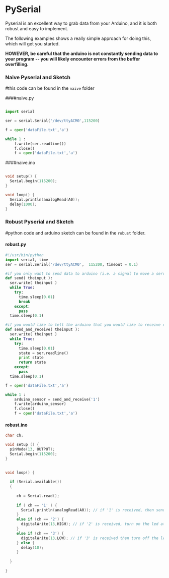 PySerial
========

Pyserial is an excellent way to grab data from your Arduino, and it is both robust and easy to implement.




The following examples shows a really simple approach for doing this, which will get you started.

**HOWEVER, be careful that the arduino is not constantly sending data to your program -- you will likely encounter errors from the buffer overfilling.**


### Naive Pyserial and Sketch

 #this code can be found in the `naive` folder

####naive.py

```python 

import serial

ser = serial.Serial('/dev/ttyACM0',115200)

f = open('dataFile.txt','a')

while 1 :
    f.write(ser.readline())
    f.close()
    f = open('dataFile.txt','a')
```


####naive.ino
```c

void setup() {
  Serial.begin(115200);
}

void loop() {
  Serial.println(analogRead(A0));
  delay(1000);
}
```


### Robust Pyserial and Sketch

 #python code and arduino sketch can be found in the `robust` folder.

#### robust.py
```python 
#!/usr/bin/python
import serial, time
ser = serial.Serial('/dev/ttyACM0',  115200, timeout = 0.1)

#if you only want to send data to arduino (i.e. a signal to move a servo)
def send( theinput ):
  ser.write( theinput )
  while True:
    try:
      time.sleep(0.01)
      break
    except:
      pass
  time.sleep(0.1)

#if you would like to tell the arduino that you would like to receive data from the arduino
def send_and_receive( theinput ):
  ser.write( theinput )
  while True:
    try:
      time.sleep(0.01)
      state = ser.readline()
      print state
      return state
    except:
      pass
  time.sleep(0.1)

f = open('dataFile.txt','a')

while 1 :
    arduino_sensor = send_and_receive('1')
    f.write(arduino_sensor)
    f.close()
    f = open('dataFile.txt','a')

```

#### robust.ino
```c
char ch;

void setup () {
  pinMode(13, OUTPUT);
  Serial.begin(115200);
} 
 
 
void loop() {

  if (Serial.available()) 
  {
  
     ch = Serial.read();
      
     if ( ch == '1' ) { 
       Serial.println(analogRead(A0)); // if '1' is received, then send back analog read A0
     } 
     else if (ch == '2') {    
       digitalWrite(13,HIGH); // if '2' is received, turn on the led attached to 13
     } 
     else if (ch == '3') {
       digitalWrite(13,LOW); // if '3' is received then turn off the led attached 13
     } else {
       delay(10);
     }
     
  }
  
}
```
